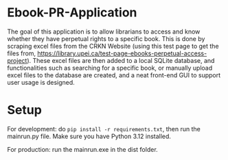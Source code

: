 # Ebook-PR-Application

The goal of this application is to allow librarians to access and know whether they have perpetual rights to a specific book.
This is done by scraping excel files from the CRKN Website (using this test page to get the files from, https://library.upei.ca/test-page-ebooks-perpetual-access-project). These excel files are then added to a local SQLite database, and functionalities such as searching for a specific book, or manually upload excel files to the database are created, and a neat front-end GUI to support user usage is designed.

# Setup
For development: do `pip install -r requirements.txt`, then run the mainrun.py file. Make sure you have Python 3.12 installed.

For production: run the mainrun.exe in the dist folder.

